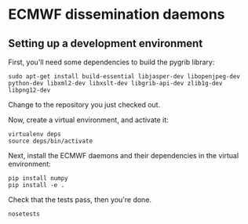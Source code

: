 # ECMWF dissemination daemons

## Setting up a development environment

First, you'll need some dependencies to build the pygrib library:

```
sudo apt-get install build-essential libjasper-dev libopenjpeg-dev python-dev libxml2-dev libxslt-dev libgrib-api-dev zlib1g-dev libpng12-dev
```

Change to the repository you just checked out.

Now, create a virtual environment, and activate it:

```
virtualenv deps
source deps/bin/activate
```

Next, install the ECMWF daemons and their dependencies in the virtual environment:

```
pip install numpy
pip install -e .
```

Check that the tests pass, then you're done.

```
nosetests
```
